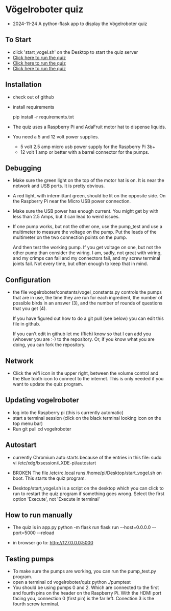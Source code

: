 # Vögelroboter quiz 

- 2024-11-24 A python-flask app to display the Vögelroboter quiz

## To Start

- click 'start_vogel.sh' on the Desktop to start the quiz server
- <a href="http://127.0.0.1:5001">Click here to run the quiz</a>
- <a href="http://127.0.0.1:5001">Click here to run the quiz</a>
- [Click here to run the quiz](http://127.0.0.1:5000)

## Installation

- check out of github
- install requirements

    pip install -r requirements.txt

- The quiz uses a Raspberry Pi and AdaFruit motor hat to dispense liquids.

- You need a 5 and 12 volt power supplies.
  - 5 volt 2.5 amp micro usb power supply for the Raspberry Pi 3b+
  - 12 volt 1 amp or better with a barrel connector for the pumps.
 
## Debugging

- Make sure the green light on the top of the motor hat is on. It is 
  near the network and USB ports. It is pretty obvious.

- A red light, with intermittant green, should be lit on the opposite
  side. On the Raspberry Pi near the Micro USB power connection.

- Make sure the USB power has enough current. You might get by with less
  than 2.5 Amps, but it can lead to weird issues.

- If one pump works, but not the other one, use the pump_test and use
  a multimeter to measure the voltage on the pump. Put the leads of the
  multimeter on the two connection points on the pump.

  And then test the working pump. If you get voltage on one, but not the
  other pump than consider the wiring. I am, sadly, not great with wiring, 
  and my crimps can fail and my connectors fail, and my screw terminal 
  joints fail. Not every time, but often enough to keep that in mind.


## Configuration

   - the file vogelroboter/constants/vogel_constants.py controls the
     pumps that are in use, the time they are run for each ingredient,
     the number of possible birds in an answer (3), and the number of 
     rounds of questions that you get (4). 

     If you have figured out how to do a git pull (see below) you can
     edit this file in github.

     If you can't edit in github let me (Rich) know so that I can add
     you (whoever you are :-) to the repository. Or, if you know what
     you are doing, you can fork the repository.

## Network

   - Click the wifi icon in the upper right, between the volume control and 
     the Blue tooth icon to connect to the internet. This is only needed
     if you want to update the quiz program.

## Updating vogelroboter

   - log into the Raspberry pi (this is currently automatic)
   - start a terminal session (click on the black terminal looking icon 
     on the top menu bar)
   - Run git pull
     cd vogelroboter

## Autostart

   - currently Chromium auto starts because of the entries in this file:
     sudo vi /etc/xdg/lxsession/LXDE-pi/autostart  

   - BROKEN The file /etc/rc.local runs /home/pi/Desktop/start_vogel.sh on 
     boot.  This starts the quiz program.

   - Desktop/start_vogel.sh is a script on the desktop which you can
     click to run to restart the quiz program if something goes wrong.
     Select the first option 'Execute', not 'Execute in terminal'


## How to run manually

- The quiz is in app.py
   python -m flask run
   flask run --host=0.0.0.0 --port=5000 --reload

- in browser go to: http://127.0.0.0:5000

## Testing pumps

   - To make sure the pumps are working, you can run the pump_test.py
     program.
   - open a terminal
     cd vogelroboter/quiz
     python ./pumptest <pump number> <time in seconds>
   - You should be using pumps 0 and 2. Which are connected to the first
     and fourth pins on the header on the Raspberry Pi. With the HDMI port
     facing you, connection 0 (first pin) is the far left. Conection 3 is 
     the fourth screw terminal. 
